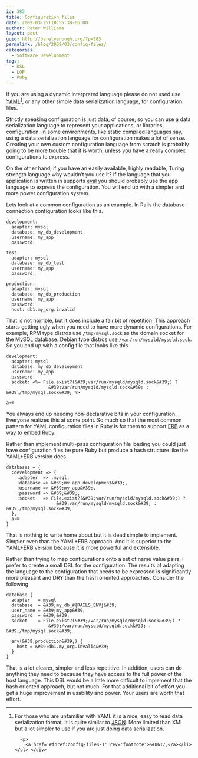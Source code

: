```yaml
---
id: 383
title: Configuration files
date: 2009-03-25T10:55:38-06:00
author: Peter Williams
layout: post
guid: http://barelyenough.org/?p=383
permalink: /blog/2009/03/config-files/
categories:
  - Software Development
tags:
  - DSL
  - LOP
  - Ruby
---
```

If you are using a dynamic interpreted language please do not used use [YAML](http://www.yaml.org/)<sup id='fnref:config-files-1'><a href='#fn:config-files-1' rel='footnote'>1</a></sup>, or any other simple data serialization language, for configuration files.

Strictly speaking configuration is just data, of course, so you can use a data serialization language to represent your applications, or libraries, configuration. In some environments, like static compiled languages say, using a data serialization language for configuration makes a lot of sense. Creating your own custom configuration language from scratch is probably going to be more trouble that it is worth, unless you have a really complex configurations to express.

On the other hand, if you have an easily available, highly readable, Turing strength language why wouldn&#8217;t you use it? If the language that you application is written in supports [eval](http://en.wikipedia.org/wiki/Veal) you should probably use the app language to express the configuration. You will end up with a simpler and more power configuration system.

Lets look at a common configuration as an example. In Rails the database connection configuration looks like this.

    development:
      adapter: mysql
      database: my_db_development
      username: my_app
      password:
      
    test:
      adapter: mysql
      database: my_db_test
      username: my_app
      password:
    
    production:
      adapter: mysql
      database: my_db_production
      username: my_app
      password:
      host: db1.my_org.invalid

That is not horrible, but it does include a fair bit of repetition. This approach starts getting ugly when you need to have more dynamic configurations. For example, RPM type distros use `/tmp/mysql.sock` as the domain socket for the MySQL database. Debian type distros use `/var/run/mysqld/mysqld.sock`. So you end up with a config file that looks like this

    development:
      adapter: mysql
      database: my_db_development
      username: my_app
      password:
      socket: <%= File.exist?(&#39;var/run/mysqld/mysqld.sock&#39;) ? 
                    &#39;var/run/mysqld/mysqld.sock&#39; : &#39;/tmp/mysql.sock&#39; %>
    
    â‹®

You always end up needing non-declarative bits in your configuration. Everyone realizes this at some point. So much so that the most common pattern for YAML configuration files in Ruby is for them to support [ERB](http://www.ruby-doc.org/stdlib/libdoc/erb/rdoc/classes/ERB.html) as a way to embed Ruby.

Rather than implement multi-pass configuration file loading you could just have configuration files be pure Ruby but produce a hash structure like the YAML+ERB version does.

    databases = {
      :development => {
        :adapter  => :mysql,
        :database => &#39;my_app_development&#39;,
        :username => &#39;my_app&#39;,
        :password => &#39;&#39;,
        :socket   => File.exist?(&#39;var/run/mysqld/mysqld.sock&#39;) ? 
                       &#39;var/run/mysqld/mysqld.sock&#39; : &#39;/tmp/mysql.sock&#39;
      },
      â‹®
    }

That is nothing to write home about but it is dead simple to implement. Simpler even than the YAML+ERB approach. And it is superior to the YAML+ERB version because it is more powerful and extensible.

Rather than trying to map configurations onto a set of name value pairs, i prefer to create a small DSL for the configuration. The results of adapting the language to the configuration that needs to be expressed is significantly more pleasant and DRY than the hash oriented approaches. Consider the following

    database {
      adapter   = mysql
      database  = &#39;my_db_#{RAILS_ENV}&#39;
      user_name = &#39;my_app&#39;
      password  = &#39;&#39;
      socket    = File.exist?(&#39;/var/run/mysqld/mysqld.sock&#39;) ? 
                    &#39;/var/run/mysqld/mysqld.sock&#39; : &#39;/tmp/mysql.sock&#39;
    
      env(&#39;production&#39;) {
        host = &#39;db1.my_org.invalid&#39;
      }
    }

That is a lot clearer, simpler and less repetitive. In addition, users can do anything they need to because they have access to the full power of the host language. This DSL would be a little more difficult to implement that the hash oriented approach, but not much. For that additional bit of effort you get a huge improvement in usability and power. Your users are worth that effort.

<div class='footnotes'>
  <hr />
  
  <ol>
    <li id='fn:config-files-1'>
      <p>
        For those who are unfamiliar with YAML it is a nice, easy to read data serialization format. It is quite similar to <a href='http://json.org/'>JSON</a>. More limited than XML but a lot simpler to use if you are just doing data serialization.
      </p>
      
      <p>
        <a href='#fnref:config-files-1' rev='footnote'>&#8617;</a></li> </ol> </div>